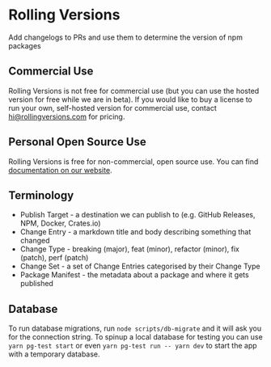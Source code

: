 # Rolling Versions

Add changelogs to PRs and use them to determine the version of npm packages

## Commercial Use

Rolling Versions is not free for commercial use (but you can use the hosted version for free while we are in beta). If you would like to buy a license to run your own, self-hosted version for commercial use, contact [hi@rollingversions.com](mailto:hi@rollingversions.com) for pricing.

## Personal Open Source Use

Rolling Versions is free for non-commercial, open source use. You can find [documentation on our website](https://rollingversions.com/help/github-actions).

## Terminology

- Publish Target - a destination we can publish to (e.g. GitHub Releases, NPM, Docker, Crates.io)
- Change Entry - a markdown title and body describing something that changed
- Change Type - breaking (major), feat (minor), refactor (minor), fix (patch), perf (patch)
- Change Set - a set of Change Entries categorised by their Change Type
- Package Manifest - the metadata about a package and where it gets published

## Database

To run database migrations, run `node scripts/db-migrate` and it will ask you for the connection string. To spinup a local database for testing you can use `yarn pg-test start` or even `yarn pg-test run -- yarn dev` to start the app with a temporary database.
